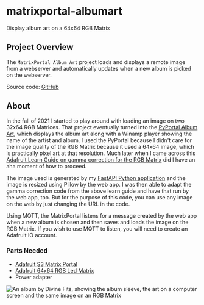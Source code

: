 # matrixportal-albumart
Display album art on a 64x64 RGB Matrix
##  Project Overview

The `MatrixPortal Album Art` project loads and displays a remote image from a webserver and automatically updates when a new album is picked on the webserver.

Source code: [GitHub](https://github.com/prcutler/circuitpython-albumart)

## About

In the fall of 2021 I started to play around with loading an image on two 32x64 RGB Matrices.  That project eventually turned into the [PyPortal Album Art](https://paulcutler.org/project/albumart/), which displays the album art along with a Winamp player showing the name of the artist and album.  I used the PyPortal because I didn't care for the image quality of the RGB Matrix because it used a 64x64 image, which is practically pixel art at that resolution. Much later when I came across this [Adafruit Learn Guide on gamma correction for the RGB Matrix](https://learn.adafruit.com/image-correction-for-rgb-led-matrices) did I have an aha moment of how to proceed.

The image used is generated by my [FastAPI Python application](https://github.com/prcutler/silversaucer) and the image is resized using Pillow by the web app.  I was then able to adapt the gamma correction code from the above learn guide and have that run by the web app, too.  But for the purpose of this code, you can use any image on the web by just changing the URL in the code.

Using MQTT, the MatrixPortal listens for a message created by the web app when a new album is chosen and then saves and loads the image on the RGB Matrix.  If you wish to use MQTT to listen, you will need to create an Adafruit IO account.

### Parts Needed

* [Adafruit S3 Matrix Portal](https://www.adafruit.com/product/5778)
* [Adafruit 64x64 RGB Led Matrix](https://www.adafruit.com/product/3649)
* Power adapter

![An album by Divine Fits, showing the album sleeve, the art on a computer screen and the same image on an RGB Matrix](divinefits.jpeg)
